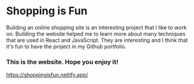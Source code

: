 # Shopping is Fun
Building an online shopping site is an interesting project that I like to work on. Building the website helped me to learn more about many techniques that are used in React and JavaScript. They are interesting and I think that it's fun to have the project in my Github portfolio.  
### This is the website. Hope you enjoy it!
https://shoppingisfun.netlify.app/

